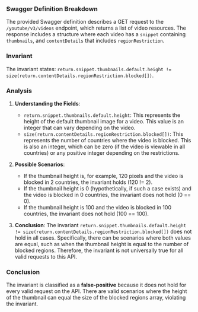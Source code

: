 ### Swagger Definition Breakdown
The provided Swagger definition describes a GET request to the `/youtube/v3/videos` endpoint, which returns a list of video resources. The response includes a structure where each video has a `snippet` containing `thumbnails`, and `contentDetails` that includes `regionRestriction`.

### Invariant
The invariant states: `return.snippet.thumbnails.default.height != size(return.contentDetails.regionRestriction.blocked[])`.

### Analysis
1. **Understanding the Fields**:
   - `return.snippet.thumbnails.default.height`: This represents the height of the default thumbnail image for a video. This value is an integer that can vary depending on the video.
   - `size(return.contentDetails.regionRestriction.blocked[])`: This represents the number of countries where the video is blocked. This is also an integer, which can be zero (if the video is viewable in all countries) or any positive integer depending on the restrictions.

2. **Possible Scenarios**:
   - If the thumbnail height is, for example, 120 pixels and the video is blocked in 2 countries, the invariant holds (120 != 2).
   - If the thumbnail height is 0 (hypothetically, if such a case exists) and the video is blocked in 0 countries, the invariant does not hold (0 == 0).
   - If the thumbnail height is 100 and the video is blocked in 100 countries, the invariant does not hold (100 == 100).

3. **Conclusion**: The invariant `return.snippet.thumbnails.default.height != size(return.contentDetails.regionRestriction.blocked[])` does not hold in all cases. Specifically, there can be scenarios where both values are equal, such as when the thumbnail height is equal to the number of blocked regions. Therefore, the invariant is not universally true for all valid requests to this API.

### Conclusion
The invariant is classified as a **false-positive** because it does not hold for every valid request on the API. There are valid scenarios where the height of the thumbnail can equal the size of the blocked regions array, violating the invariant.
